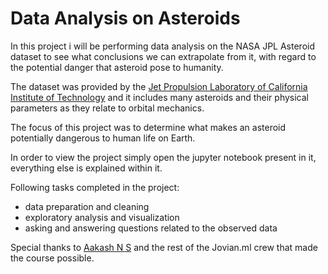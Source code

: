 # Data Analysis on Asteroids

In this project i will be performing data analysis on the NASA JPL Asteroid dataset to see what conclusions we can extrapolate from it, 
with regard to the potential danger that asteroid pose to humanity.

The dataset was provided by the [Jet Propulsion Laboratory of California Institute of Technology](https://ssd.jpl.nasa.gov/sbdb_query.cgi) and it includes many asteroids 
and their physical parameters as they relate to orbital mechanics. 

The focus of this project was to determine what makes an asteroid potentially dangerous to human life on Earth.

In order to view the project simply open the jupyter notebook present in it, everything else is explained within it.

Following tasks completed in the project:
   - data preparation and cleaning
   - exploratory analysis and visualization
   - asking and answering questions related to the observed data

Special thanks to [Aakash N S](https://medium.com/@aakashns) and the rest of the Jovian.ml crew that made the course possible.
